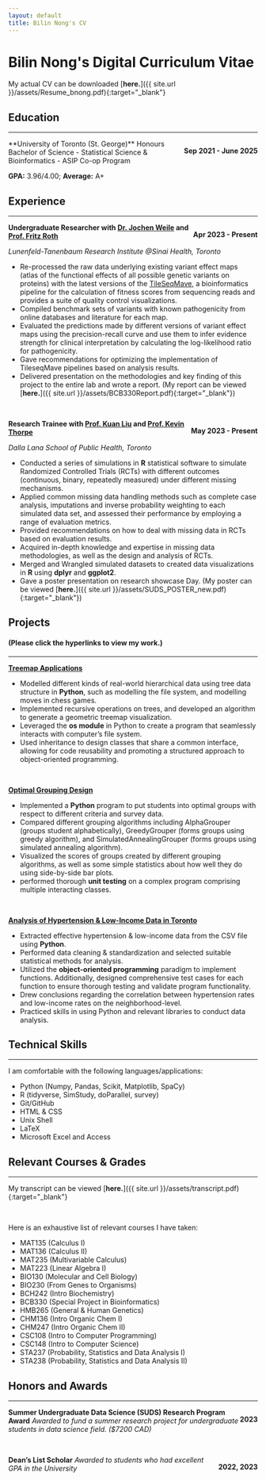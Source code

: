 ```yaml
---
layout: default
title: Bilin Nong's CV
---
```

# Bilin Nong's Digital Curriculum Vitae

My actual CV can be downloaded [**here.**]({{ site.url }}/assets/Resume_bnong.pdf){:target="_blank"}

## Education  
----
<p style="float: right;"><b>Sep 2021 - June 2025</b></p>
**University of Toronto (St. George)**  
Honours Bachelor of Science - Statistical Science & Bioinformatics - ASIP Co-op Program

**GPA:**  3.96/4.00; **Average:** A+


## Experience
----
<p style = "float:right;"><b>Apr 2023 - Present</b></p>

**Undergraduate Researcher with [Dr. Jochen Weile](https://www.linkedin.com/in/jochen-weile-7a665767/?originalSubdomain=ca) and [Prof. Fritz Roth](https://thedonnellycentre.utoronto.ca/faculty/frederick-roth)**

*Lunenfeld-Tanenbaum Research Institute @Sinai Health, Toronto*


* Re-processed the raw data underlying existing variant effect maps (atlas of the functional effects of all possible genetic variants on proteins) with the latest versions of the [TileSeqMave](https://github.com/rothlab/tileseqMave/tree/c60d66c92665467d38ab203b7b18a075e719be87), a bioinformatics pipeline for the calculation of fitness scores from sequencing reads and provides a suite of quality control visualizations.
* Compiled benchmark sets of variants with known pathogenicity from online databases and literature for each map.
* Evaluated the predictions made by different versions of variant effect maps using the precision-recall curve and use them to infer evidence strength for clinical interpretation by calculating the log-likelihood ratio for pathogenicity.
* Gave recommendations for optimizing the implementation of TileseqMave pipelines based on analysis results.
* Delivered presentation on the methodologies and key finding of this project to the entire lab and wrote a report. (My report can be viewed [**here.**]({{ site.url }}/assets/BCB330Report.pdf){:target="_blank"})

&nbsp;

<p style = "float:right;"><b>May 2023 - Present</b></p>

**Research Trainee with [Prof. Kuan Liu](https://www.kuan-liu.com) and [Prof. Kevin Thorpe](https://www.dlsph.utoronto.ca/faculty-profile/thorpe-kevin-e/)** 

*Dalla Lana School of Public Health, Toronto* 


* Conducted a series of simulations in **R** statistical software to simulate Randomized Controlled Trials (RCTs) with different outcomes (continuous, binary, repeatedly measured) under different missing mechanisms.
* Applied common missing data handling methods such as complete case analysis, imputations and inverse probability weighting to each simulated data set, and assessed their performance by employing a range of evaluation metrics.
* Provided recommendations on how to deal with missing data in RCTs based on evaluation results.
* Acquired in-depth knowledge and expertise in missing data methodologies, as well as the design and analysis of RCTs.
* Merged and Wrangled simulated datasets to created data visualizations in **R** using **dplyr** and **ggplot2**.
* Gave a poster presentation on research showcase Day. (My poster can be viewed [**here.**]({{ site.url }}/assets/SUDS_POSTER_new.pdf){:target="_blank"})


## Projects 
#### (Please click the hyperlinks to view my work.)
----
[**Treemap Applications**](https://github.com/Bilin22/Treemaps)
* Modelled different kinds of real-world hierarchical data using tree data structure in **Python**, such as modelling the file system, and modelling moves in chess games.
* Implemented recursive operations on trees, and developed an algorithm to generate a geometric treemap visualization.
* Leveraged the **os module** in Python to create a program that seamlessly interacts with computer’s file system.
* Used inheritance to design classes that share a common interface, allowing for code reusability and promoting a structured approach to object-oriented programming.

&nbsp;

[**Optimal Grouping Design**](https://github.com/Bilin22/Forming-Optimal-Groups)
* Implemented a **Python** program to put students into optimal groups with respect to different criteria and survey data.
* Compared different grouping algorithms including AlphaGrouper (groups student alphabetically), GreedyGrouper (forms groups using greedy algorithm), and SimulatedAnnealingGrouper (forms groups using simulated annealing algorithm).
* Visualized the scores of groups created by different grouping algorithms, as well as some simple statistics about how well they do using side-by-side bar plots.
* performed thorough **unit testing** on a complex program comprising multiple interacting classes.  

&nbsp;

[**Analysis of Hypertension & Low-Income Data in Toronto**](https://github.com/Bilin22/Hypertension-and-Low-Income)
* Extracted effective hypertension & low-income data from the CSV file using **Python**.
* Performed data cleaning & standardization and selected suitable statistical methods for analysis.
* Utilized the **object-oriented programming** paradigm to implement functions. Additionally, designed comprehensive test cases for each function to ensure thorough testing and validate program functionality.
* Drew conclusions regarding the correlation between hypertension rates and low-income rates on the neighborhood-level.
* Practiced skills in using Python and relevant libraries to conduct data analysis.



## Technical Skills
----
I am comfortable with the following languages/applications:
* Python (Numpy, Pandas, Scikit, Matplotlib, SpaCy)
* R (tidyverse, SimStudy, doParallel, survey)
* Git/GitHub
* HTML & CSS
* Unix Shell
* LaTeX
* Microsoft Excel and Access





## Relevant Courses & Grades
----

My transcript can be viewed [**here.**]({{ site.url }}/assets/transcript.pdf){:target="_blank"}

&nbsp;

Here is an exhaustive list of relevant courses I have taken:
* MAT135 (Calculus I)
* MAT136 (Calculus II)
* MAT235 (Multivariable Calculus)
* MAT223 (Linear Algebra I)
* BIO130 (Molecular and Cell Biology)
* BIO230 (From Genes to Organisms)
* BCH242 (Intro Biochemistry)
* BCB330 (Special Project in Bioinformatics)
* HMB265 (General & Human Genetics)
* CHM136 (Intro Organic Chem I)
* CHM247 (Intro Organic Chem II)
* CSC108 (Intro to Computer Programming)
* CSC148 (Intro to Computer Science)
* STA237 (Probability, Statistics and Data Analysis I)
* STA238 (Probability, Statistics and Data Analysis II)






## Honors and Awards
----
<p style = "float:right;"><b>2023</b></p>

**Summer Undergraduate Data Science (SUDS) Research Program Award**
*Awarded to fund a summer research project for undergraduate students in data science field. ($7200 CAD)*

&nbsp;

<p style = "float:right;"><b>2022, 2023</b></p>


**Dean’s List Scholar**
*Awarded to students who had excellent GPA in the University*

&nbsp;
